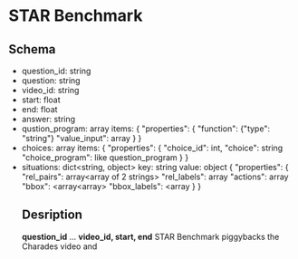 # STAR Benchmark

## Schema

- question_id: string
- question:    string
- video_id:    string
- start:       float
- end:         float
- answer:      string
- qustion_program: array<object>
    items: {
          "properties": {
              "function": {"type": "string"}
              "value_input": array<string>
          }
      }
- choices: array<object>
    items: {
          "properties": {
              "choice_id": int,
              "choice": string
              "choice_program": like question_program
          }
    }
- situations: dict<string, object>
    key: string
    value: object {
        "properties": {
            "rel_pairs": array<array of 2 strings>
            "rel_labels": array<string>
            "actions": array<string>
            "bbox": <array<array<float>>
            "bbox_labels": <array<string>
        }
    }

## Desription

**question_id**
...
**video_id, start, end**
STAR Benchmark piggybacks the Charades video and 
